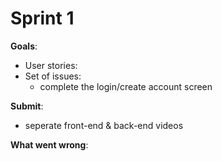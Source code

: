 # Sprint 1

**Goals**:
- User stories:
- Set of issues:
    - complete the login/create account screen
    
**Submit**:
- seperate front-end & back-end videos
  
**What went wrong**: